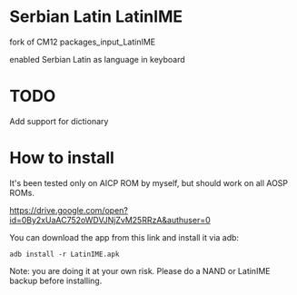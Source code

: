 Serbian Latin LatinIME
=======================

fork of CM12 packages_input_LatinIME

enabled Serbian Latin as language in keyboard

TODO
=======================

Add support for dictionary

How to install
=======================

It's been tested only on AICP ROM by myself, but should work on all AOSP ROMs.

https://drive.google.com/open?id=0By2xUaAC752oWDVJNjZvM25RRzA&authuser=0

You can download the app from this link and install it via adb:

<code>adb install -r LatinIME.apk</code>

Note: you are doing it at your own risk. Please do a NAND or LatinIME backup before installing.
